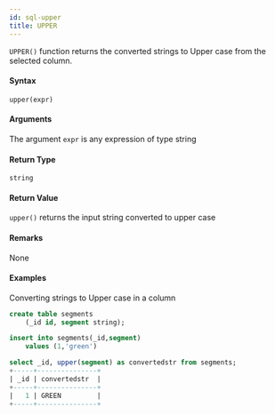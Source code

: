 ```yaml
---
id: sql-upper
title: UPPER
---
```


`UPPER()` function returns the converted strings to Upper case from the selected column.

#### Syntax

```
upper(expr)
```

#### Arguments

The argument `expr` is any expression of type string

#### Return Type
`string`

#### Return Value
`upper()` returns the input string converted to upper case
#### Remarks
None
#### Examples
Converting strings to Upper case in a column

```sql
create table segments
    (_id id, segment string);

insert into segments(_id,segment)
    values (1,'green')

select _id, upper(segment) as convertedstr from segments;
+-----+---------------+
| _id | convertedstr  |
+-----+---------------+
|   1 | GREEN         |
+-----+---------------+
```
